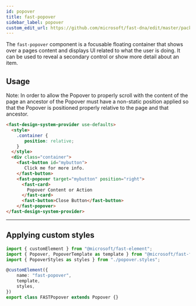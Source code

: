 ```yaml
---
id: popover
title: fast-popover
sidebar_label: popover
custom_edit_url: https://github.com/microsoft/fast-dna/edit/master/packages/web-components/fast-foundation/src/popover/README.md
---
```


The `fast-popover` component is a focusable floating container that shows over a pages content and displays UI related to what the user is doing. It can be used to reveal a secondary control or show more detail about an item.


## Usage

Note: In order to allow the Popover to properly scroll with the content of the page an ancestor of the Popover must have a non-static position applied so that the Popover is positioned properly relative to the page and that ancestor.

```html
<fast-design-system-provider use-defaults>
  <style>
    .container {
       position: relative;
    }
  </style>
  <div class="container">
    <fast-button id="mybutton">
       Click me for more info.
    </fast-button>
    <fast-popover target="mybutton" position="right">
      <fast-card>
        Popover Content or Action
      </fast-card>
      <fast-button>Close Button</fast-button>
    </fast-popover>
</fast-design-system-provider>
```
---

## Applying custom styles

```ts
import { customElement } from "@microsoft/fast-element";
import { Popover, PopoverTemplate as template } from "@microsoft/fast-foundation";
import { PopoverStyles as styles } from "./popover.styles";

@customElement({
    name: "fast-popover",
    template,
    styles,
})
export class FASTPopover extends Popover {}
```